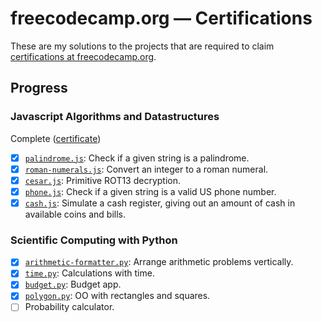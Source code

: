 # freecodecamp.org — Certifications

These are my solutions to the projects that are required to claim [certifications at freecodecamp.org](https://www.freecodecamp.org/fcc5d6cdc63-fa33-46e3-a5fe-58c51daa45cf).

## Progress

### Javascript Algorithms and Datastructures

Complete ([certificate](https://www.freecodecamp.org/certification/fcc5d6cdc63-fa33-46e3-a5fe-58c51daa45cf/javascript-algorithms-and-data-structures)) 

- [x] [`palindrome.js`](./js-dsa/palindrome.js): Check if a given string is a palindrome.
- [x] [`roman-numerals.js`](./js-dsa/roman-numerals.js): Convert an integer to a roman numeral.
- [x] [`cesar.js`](./js-dsa/cesar.js): Primitive ROT13 decryption.
- [x] [`phone.js`](./js-dsa/phone.js): Check if a given string is a valid US phone number.
- [x] [`cash.js`](./js-dsa/cash.js): Simulate a cash register, giving out an amount of cash in available coins and bills.

### Scientific Computing with Python

- [x] [`arithmetic-formatter.py`](./sci-py/arithmetic-formatter.py): Arrange arithmetic problems vertically.
- [x] [`time.py`](./sci-py/time.py): Calculations with time.
- [x] [`budget.py`](./sci-py/budget.py): Budget app.
- [x] [`polygon.py`](./sci-py/polygon.py): OO with rectangles and squares.
- [ ] Probability calculator.
